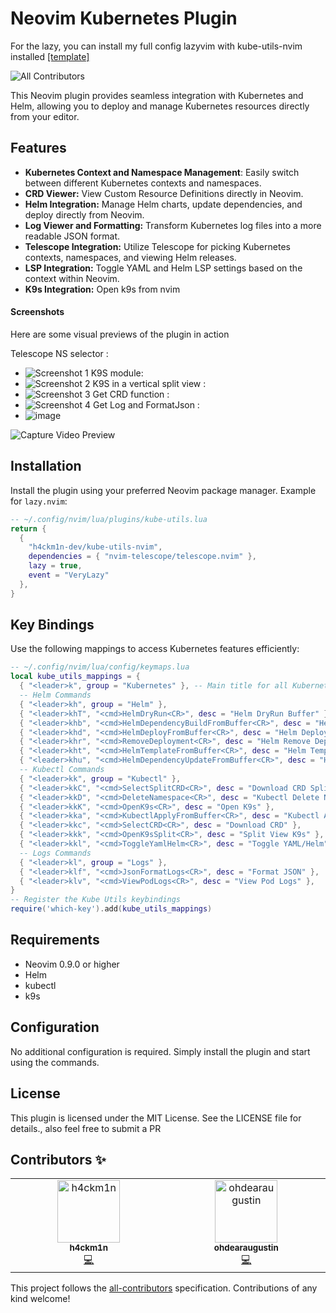 # Neovim Kubernetes Plugin

For the lazy, you can install my full config lazyvim with kube-utils-nvim installed [[template]](https://github.com/h4ckm1n-dev/h4ckm1n-lazyvim-template)

![All Contributors](https://img.shields.io/badge/all_contributors-2-orange.svg?style=flat-square)

This Neovim plugin provides seamless integration with Kubernetes and Helm, allowing you to deploy and manage Kubernetes resources directly from your editor.

## Features

- **Kubernetes Context and Namespace Management**: Easily switch between different Kubernetes contexts and namespaces.
- **CRD Viewer:** View Custom Resource Definitions directly in Neovim.
- **Helm Integration:** Manage Helm charts, update dependencies, and deploy directly from Neovim.
- **Log Viewer and Formatting:** Transform Kubernetes log files into a more readable JSON format.
- **Telescope Integration:** Utilize Telescope for picking Kubernetes contexts, namespaces, and viewing Helm releases.
- **LSP Integration:** Toggle YAML and Helm LSP settings based on the context within Neovim.
- **K9s Integration:** Open k9s from nvim

#### Screenshots

Here are some visual previews of the plugin in action

Telescope NS selector :

- ![Screenshot 1](https://github.com/h4ckm1n-dev/kube-utils-nvim/assets/97511408/bbfe3a51-6117-413f-9d31-9f66517994c2)
  K9S module:
- ![Screenshot 2](https://github.com/h4ckm1n-dev/kube-utils-nvim/assets/97511408/c6139ddf-e9af-4665-bd57-a829b236bac2)
  K9S in a vertical split view :
- ![Screenshot 3](https://github.com/h4ckm1n-dev/kube-utils-nvim/assets/97511408/8c3cbaf8-d3c0-44a8-b487-4858e06b86f7)
  Get CRD function :
- ![Screenshot 4](https://github.com/h4ckm1n-dev/kube-utils-nvim/assets/97511408/b5c1158e-5c93-41aa-b9ee-6fa5e2d0cb2b)
  Get Log and FormatJson :
- ![image](https://github.com/h4ckm1n-dev/kube-utils-nvim/assets/97511408/52c7ecc8-9bb7-4dc0-a0cb-8e886d4ce645)

![Capture Video Preview](https://github.com/h4ckm1n-dev/kube-utils-nvim/assets/97511408/d575048c-2f88-415a-a62f-90db935d6951)

## Installation

Install the plugin using your preferred Neovim package manager. Example for `lazy.nvim`:

```lua
-- ~/.config/nvim/lua/plugins/kube-utils.lua
return {
  {
    "h4ckm1n-dev/kube-utils-nvim",
    dependencies = { "nvim-telescope/telescope.nvim" },
    lazy = true,
    event = "VeryLazy"
  },
}

```

## Key Bindings

Use the following mappings to access Kubernetes features efficiently:

```lua
-- ~/.config/nvim/lua/config/keymaps.lua
local kube_utils_mappings = {
  { "<leader>k", group = "Kubernetes" }, -- Main title for all Kubernetes related commands
  -- Helm Commands
  { "<leader>kh", group = "Helm" },
  { "<leader>khT", "<cmd>HelmDryRun<CR>", desc = "Helm DryRun Buffer" },
  { "<leader>khb", "<cmd>HelmDependencyBuildFromBuffer<CR>", desc = "Helm Dependency Build" },
  { "<leader>khd", "<cmd>HelmDeployFromBuffer<CR>", desc = "Helm Deploy Buffer to Context" },
  { "<leader>khr", "<cmd>RemoveDeployment<CR>", desc = "Helm Remove Deployment From Buffer" },
  { "<leader>kht", "<cmd>HelmTemplateFromBuffer<CR>", desc = "Helm Template From Buffer" },
  { "<leader>khu", "<cmd>HelmDependencyUpdateFromBuffer<CR>", desc = "Helm Dependency Update" },
  -- Kubectl Commands
  { "<leader>kk", group = "Kubectl" },
  { "<leader>kkC", "<cmd>SelectSplitCRD<CR>", desc = "Download CRD Split" },
  { "<leader>kkD", "<cmd>DeleteNamespace<CR>", desc = "Kubectl Delete Namespace" },
  { "<leader>kkK", "<cmd>OpenK9s<CR>", desc = "Open K9s" },
  { "<leader>kka", "<cmd>KubectlApplyFromBuffer<CR>", desc = "Kubectl Apply From Buffer" },
  { "<leader>kkc", "<cmd>SelectCRD<CR>", desc = "Download CRD" },
  { "<leader>kkk", "<cmd>OpenK9sSplit<CR>", desc = "Split View K9s" },
  { "<leader>kkl", "<cmd>ToggleYamlHelm<CR>", desc = "Toggle YAML/Helm" },
  -- Logs Commands
  { "<leader>kl", group = "Logs" },
  { "<leader>klf", "<cmd>JsonFormatLogs<CR>", desc = "Format JSON" },
  { "<leader>klv", "<cmd>ViewPodLogs<CR>", desc = "View Pod Logs" },
}
-- Register the Kube Utils keybindings
require('which-key').add(kube_utils_mappings)
```

## Requirements

- Neovim 0.9.0 or higher
- Helm
- kubectl
- k9s

## Configuration

No additional configuration is required. Simply install the plugin and start using the commands.

## License

This plugin is licensed under the MIT License. See the LICENSE file for details., also feel free to submit a PR

## Contributors ✨

<!-- ALL-CONTRIBUTORS-LIST:START - Do not remove or modify this section -->
<!-- prettier-ignore-start -->
<!-- markdownlint-disable -->
<table>
  <tbody>
    <tr>
      <td align="center" valign="top" width="14.28%"><a href="https://github.com/h4ckm1n-dev"><img src="https://avatars.githubusercontent.com/u/97511408?v=4?s=100" width="100px;" alt="h4ckm1n"/><br /><sub><b>h4ckm1n</b></sub></a><br /><a href="https://github.com/h4ckm1n-dev/kube-utils-nvim/commits?author=h4ckm1n-dev" title="Code">💻</a></td>
      <td align="center" valign="top" width="14.28%"><a href="https://github.com/ohdearaugustin"><img src="https://avatars.githubusercontent.com/u/14001491?v=4?s=100" width="100px;" alt="ohdearaugustin"/><br /><sub><b>ohdearaugustin</b></sub></a><br /><a href="https://github.com/h4ckm1n-dev/kube-utils-nvim/commits?author=ohdearaugustin" title="Code">💻</a></td>
    </tr>
  </tbody>
</table>

<!-- markdownlint-restore -->
<!-- prettier-ignore-end -->

<!-- ALL-CONTRIBUTORS-LIST:END -->

This project follows the [all-contributors](https://github.com/all-contributors/all-contributors) specification. Contributions of any kind welcome!
